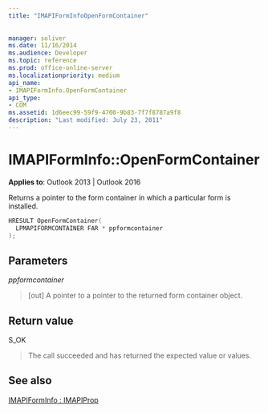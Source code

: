 ```yaml
---
title: "IMAPIFormInfoOpenFormContainer"
 
 
manager: soliver
ms.date: 11/16/2014
ms.audience: Developer
ms.topic: reference
ms.prod: office-online-server
ms.localizationpriority: medium
api_name:
- IMAPIFormInfo.OpenFormContainer
api_type:
- COM
ms.assetid: 1d6eec99-59f9-4700-9b83-7f7f8787a9f8
description: "Last modified: July 23, 2011"
---
```


# IMAPIFormInfo::OpenFormContainer

  
  
**Applies to**: Outlook 2013 | Outlook 2016 
  
Returns a pointer to the form container in which a particular form is installed.
  
```cpp
HRESULT OpenFormContainer(
  LPMAPIFORMCONTAINER FAR * ppformcontainer
);
```

## Parameters

 _ppformcontainer_
  
> [out] A pointer to a pointer to the returned form container object.
    
## Return value

S_OK 
  
> The call succeeded and has returned the expected value or values.
    
## See also



[IMAPIFormInfo : IMAPIProp](imapiforminfoimapiprop.md)

